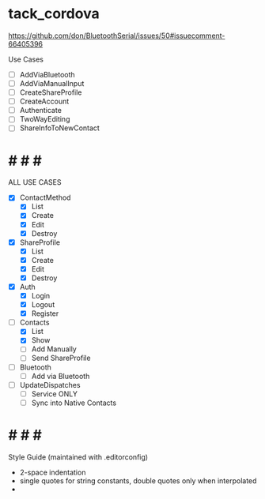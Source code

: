 # tack_cordova


https://github.com/don/BluetoothSerial/issues/50#issuecomment-66405396

Use Cases
- [ ] AddViaBluetooth
- [ ] AddViaManualInput
- [ ] CreateShareProfile
- [ ] CreateAccount
- [ ] Authenticate
- [ ] TwoWayEditing
- [ ] ShareInfoToNewContact

# # # # #

ALL USE CASES

- [X] ContactMethod
  - [X] List
  - [X] Create
  - [X] Edit
  - [X] Destroy

- [X] ShareProfile
  - [X] List
  - [X] Create
  - [X] Edit
  - [X] Destroy

- [X] Auth
  - [X] Login
  - [X] Logout
  - [X] Register

- [ ] Contacts
  - [X] List
  - [X] Show
  - [ ] Add Manually
  - [ ] Send ShareProfile

- [ ] Bluetooth
  - [ ] Add via Bluetooth

- [ ] UpdateDispatches
  - [ ] Service ONLY
  - [ ] Sync into Native Contacts

# # # # #

Style Guide (maintained with .editorconfig)
- 2-space indentation
- single quotes for string constants, double quotes only when interpolated
-

